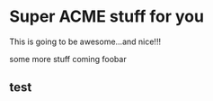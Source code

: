 # Super ACME stuff for you

This is going to be awesome...and nice!!!

some more stuff coming foobar

## test
